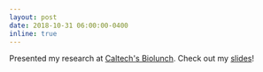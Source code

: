 ```yaml
---
layout: post
date: 2018-10-31 06:00:00-0400
inline: true
---
```


Presented my research at [Caltech's Biolunch](http://biologyoption.caltech.edu/courses/biolunch.html). Check out my [slides](https://sbeeler.github.io/assets/pdf/2018_10_31_BiolunchG4.pdf)!
